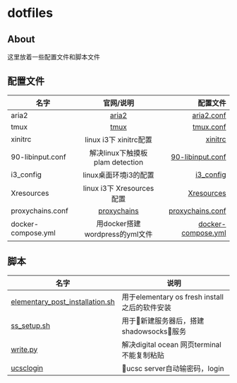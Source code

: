 # dotfiles

## About

这里放着一些配置文件和脚本文件

## 配置文件

| 名字        | 官网/说明          | 配置文件  |
| ------------- |:-------------:| -----:|
| aria2      | [aria2](https://aria2.github.io/) | [aria2.conf](https://github.com/qinjingfei/dotfiles/blob/master/aria2.conf) |
| tmux      | [tmux](https://github.com/tmux/tmux)      |   [tmux.conf](https://github.com/qinjingfei/dotfiles/blob/master/tmux.conf_mac)  |
| xinitrc |linux i3下 xinitrc配置     |    [xinitrc]([aria2.conf](https://github.com/qinjingfei/dotfiles/blob/master/xinitrc) ) |
|90-libinput.conf|解决linux下触摸板plam detection|[90-libinput.conf](https://github.com/qinjingfei/dotfiles/blob/master/90-libinput.conf)|
|i3_config|linux桌面环境i3的配置|[i3_config](https://github.com/qinjingfei/dotfiles/blob/master/i3_config)|
|Xresources|linux i3下 Xresources 配置|[Xresources](https://github.com/qinjingfei/dotfiles/blob/master/Xresources)|
|proxychains.conf|[proxychains](https://github.com/rofl0r/proxychains-ng)|[proxychains.conf](https://github.com/qinjingfei/dotfiles/blob/master/proxychains.conf)
|docker-compose.yml|用docker搭建wordpress的yml文件|[docker-compose.yml](https://github.com/qinjingfei/dotfiles/blob/master/docker-compose.yml)|

## 脚本

|名字|说明
|---|---
|[elementary_post_installation.sh](https://github.com/qinjingfei/dotfiles/blob/master/elementary_post_installation.sh)|用于elementary os fresh install 之后的软件安装|
|[ss_setup.sh](https://github.com/qinjingfei/dotfiles/blob/master/ss_setup.sh)|用于新建服务器后，搭建shadowsocks服务|
|[write.py](https://github.com/qinjingfei/dotfiles/blob/master/write.py)|解决digital ocean 网页terminal不能复制粘贴|
|[ucsclogin](https://github.com/qinjingfei/dotfiles/blob/master/ucsclogin)|ucsc server自动输密码，login